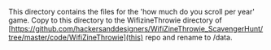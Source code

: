 This directory contains the files for the 'how much do you scroll per year' game. 
	Copy to this directory to the WifizineThrowie directory of [https://github.com/hackersanddesigners/WifiZineThrowie_ScavengerHunt/tree/master/code/WifiZineThrowie](this) repo and rename to /data.